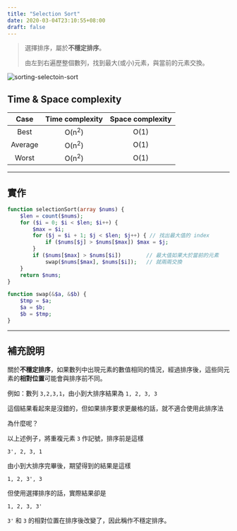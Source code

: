```yaml
---
title: "Selection Sort"
date: 2020-03-04T23:10:55+08:00
draft: false
---
```


> 選擇排序，屬於**不穩定排序**。
>
> 由左到右遍歷整個數列，找到最大(或小)元素，與當前的元素交換。



![sorting-selectoin-sort](https://picbed.stdcdn.com/2021/09/0a6d643aeee78b785b8c7b60b8bc9b51.gif)

## Time & Space complexity

|  Case   | Time complexity  | Space complexity |
| :-----: | :--------------: | :--------------: |
|  Best   | O(n<sup>2</sup>) |       O(1)       |
| Average | O(n<sup>2</sup>) |       O(1)       |
|  Worst  | O(n<sup>2</sup>) |       O(1)       |



---

## 實作

```php
function selectionSort(array $nums) {
    $len = count($nums);
    for ($i = 0; $i < $len; $i++) {
        $max = $i;
        for ($j = $i + 1; $j < $len; $j++) { // 找出最大值的 index
            if ($nums[$j] > $nums[$max]) $max = $j;
        }
        if ($nums[$max] > $nums[$i])		// 最大值如果大於當前的元素
            swap($nums[$max], $nums[$i]);	// 就兩兩交換
    }
    return $nums;
}

function swap(&$a, &$b) {
    $tmp = $a;
    $a = $b;
    $b = $tmp;
}
```

---

## 補充說明

關於**不穩定排序**，如果數列中出現元素的數值相同的情況，經過排序後，這些同元素的**相對位置**可能會與排序前不同。

例如：數列  `3,2,3,1`，由小到大排序結果為 `1, 2, 3, 3`

這個結果看起來是沒錯的，但如果排序要求更嚴格的話，就不適合使用此排序法

為什麼呢？

以上述例子，將重複元素 `3` 作記號，排序前是這樣

`3', 2, 3, 1`

由小到大排序完畢後，期望得到的結果是這樣

 `1, 2, 3', 3`

但使用選擇排序的話，實際結果卻是

 `1, 2, 3, 3'`

`3'` 和 `3` 的相對位置在排序後改變了，因此稱作不穩定排序。